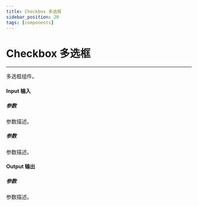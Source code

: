 ```yaml
---
title: Checkbox 多选框
sidebar_position: 20
tags: [components]
---
```


# Checkbox 多选框

---

多选框组件。

#### Input 输入

##### 参数

参数描述。

##### 参数

参数描述。

#### Output 输出

##### 参数

参数描述。
